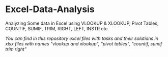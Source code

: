 # Excel-Data-Analysis
Analyzing Some data in Excel using VLOOKUP &amp; XLOOKUP, Pivot Tables, COUNTIF, SUMIF, TRIM, RIGHT, LEFT, INSTR etc

*You can find in this repository excel files with tasks and their solutions in xlsx files with names "vlookup and xlookup", "pivot tables", "countif, sumif trim right"*
